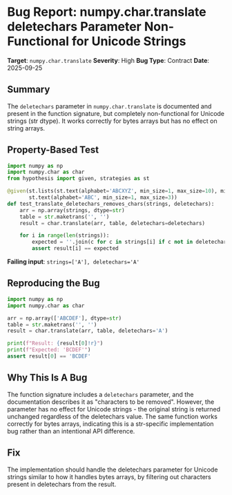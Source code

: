 # Bug Report: numpy.char.translate deletechars Parameter Non-Functional for Unicode Strings

**Target**: `numpy.char.translate`
**Severity**: High
**Bug Type**: Contract
**Date**: 2025-09-25

## Summary

The `deletechars` parameter in `numpy.char.translate` is documented and present in the function signature, but completely non-functional for Unicode strings (str dtype). It works correctly for bytes arrays but has no effect on string arrays.

## Property-Based Test

```python
import numpy as np
import numpy.char as char
from hypothesis import given, strategies as st

@given(st.lists(st.text(alphabet='ABCXYZ', min_size=1, max_size=10), min_size=1, max_size=10),
       st.text(alphabet='ABC', min_size=1, max_size=3))
def test_translate_deletechars_removes_chars(strings, deletechars):
    arr = np.array(strings, dtype=str)
    table = str.maketrans('', '')
    result = char.translate(arr, table, deletechars=deletechars)

    for i in range(len(strings)):
        expected = ''.join(c for c in strings[i] if c not in deletechars)
        assert result[i] == expected
```

**Failing input**: `strings=['A'], deletechars='A'`

## Reproducing the Bug

```python
import numpy as np
import numpy.char as char

arr = np.array(['ABCDEF'], dtype=str)
table = str.maketrans('', '')
result = char.translate(arr, table, deletechars='A')

print(f"Result: {result[0]!r}")
print(f"Expected: 'BCDEF'")
assert result[0] == 'BCDEF'
```

## Why This Is A Bug

The function signature includes a `deletechars` parameter, and the documentation describes it as "characters to be removed". However, the parameter has no effect for Unicode strings - the original string is returned unchanged regardless of the deletechars value. The same function works correctly for bytes arrays, indicating this is a str-specific implementation bug rather than an intentional API difference.

## Fix

The implementation should handle the deletechars parameter for Unicode strings similar to how it handles bytes arrays, by filtering out characters present in deletechars from the result.